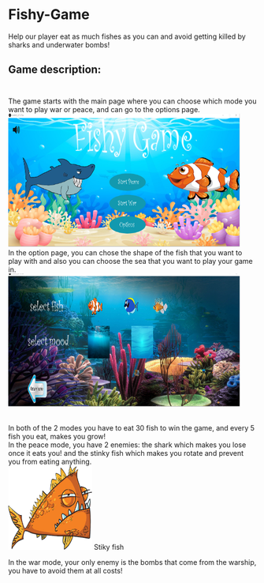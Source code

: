 # Fishy-Game
Help our player eat as much fishes as you can and avoid getting killed by sharks and underwater bombs!
<br>
## Game description:<br><br>
The game starts with the main page where you can choose which mode you want to play war or peace, and can go to the options page. <br>
<img src="https://github.com/Aml-Hassan-Abd-El-hamid/Fishy-Game/blob/main/26.12.2022_22.51.22_REC.png" width="470" height="270" >
<br>In the option page, you can chose the shape of the fish that you want to play with and also you can choose the sea that you want to play your game in.<br>
<img src="https://github.com/Aml-Hassan-Abd-El-hamid/Fishy-Game/blob/main/op.png" width="470" height="270" >

<br>In both of the 2 modes you have to eat 30 fish to win the game, and every 5 fish you eat, makes you grow!<br>
In the peace mode, you have 2 enemies: the shark which makes you lose once it eats you! and the stinky fish which makes you rotate and prevent you from eating anything.<br><img src="https://github.com/Aml-Hassan-Abd-El-hamid/Fishy-Game/blob/main/stinky.png" width="170" height="170" > Stiky fish<br>

In the war mode, your only enemy is the bombs that come from the warship, you have to avoid them at all costs!<br> 



